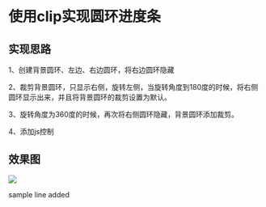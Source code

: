 # 使用clip实现圆环进度条

## 实现思路

1、创建背景圆环、左边、右边圆环，将右边圆环隐藏

2、裁剪背景圆环，只显示右侧，旋转左侧，当旋转角度到180度的时候，将右侧圆环显示出来，并且将背景圆环的裁剪设置为默认。

3、旋转角度为360度的时候，再次将右侧圆环隐藏，背景圆环添加裁剪。

4、添加js控制

## 效果图

![](images/环形进度条.gif)

sample line added
